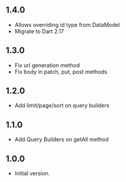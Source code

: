 ## 1.4.0

- Allows overriding id type from DataModel
- Migrate to Dart 2.17

## 1.3.0

- Fix url generation method
- Fix body in patch, put, post methods

## 1.2.0

- Add limit/page/sort on query builders

## 1.1.0

- Add Query Builders on getAll method

## 1.0.0

- Initial version.

